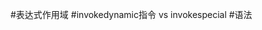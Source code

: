 [](https://blog.csdn.net/u022812849/article/details/107861265)
#表达式作用域
#invokedynamic指令 vs invokespecial
#语法
